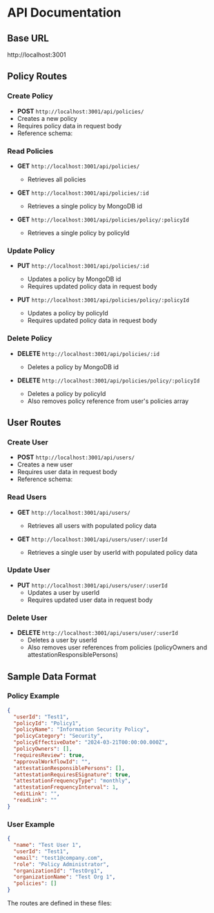 # API Documentation

## Base URL
http://localhost:3001

## Policy Routes

### Create Policy
- **POST** `http://localhost:3001/api/policies/`
- Creates a new policy
- Requires policy data in request body
- Reference schema: 

### Read Policies
- **GET** `http://localhost:3001/api/policies/`
  - Retrieves all policies

- **GET** `http://localhost:3001/api/policies/:id`
  - Retrieves a single policy by MongoDB id

- **GET** `http://localhost:3001/api/policies/policy/:policyId`
  - Retrieves a single policy by policyId

### Update Policy
- **PUT** `http://localhost:3001/api/policies/:id`
  - Updates a policy by MongoDB id
  - Requires updated policy data in request body

- **PUT** `http://localhost:3001/api/policies/policy/:policyId`
  - Updates a policy by policyId
  - Requires updated policy data in request body

### Delete Policy
- **DELETE** `http://localhost:3001/api/policies/:id`
  - Deletes a policy by MongoDB id

- **DELETE** `http://localhost:3001/api/policies/policy/:policyId`
  - Deletes a policy by policyId
  - Also removes policy reference from user's policies array

## User Routes

### Create User
- **POST** `http://localhost:3001/api/users/`
- Creates a new user
- Requires user data in request body
- Reference schema:

### Read Users
- **GET** `http://localhost:3001/api/users/`
  - Retrieves all users with populated policy data

- **GET** `http://localhost:3001/api/users/user/:userId`
  - Retrieves a single user by userId with populated policy data

### Update User
- **PUT** `http://localhost:3001/api/users/user/:userId`
  - Updates a user by userId
  - Requires updated user data in request body

### Delete User
- **DELETE** `http://localhost:3001/api/users/user/:userId`
  - Deletes a user by userId
  - Also removes user references from policies (policyOwners and attestationResponsiblePersons)

## Sample Data Format

### Policy Example

```json
{
  "userId": "Test1",
  "policyId": "Policy1",
  "policyName": "Information Security Policy",
  "policyCategory": "Security",
  "policyEffectiveDate": "2024-03-21T00:00:00.000Z",
  "policyOwners": [],
  "requiresReview": true,
  "approvalWorkflowId": "",
  "attestationResponsiblePersons": [],
  "attestationRequiresESignature": true,
  "attestationFrequencyType": "monthly",
  "attestationFrequencyInterval": 1,
  "editLink": "",
  "readLink": ""
}
```

### User Example
```json
{
  "name": "Test User 1",
  "userId": "Test1",
  "email": "test1@company.com",
  "role": "Policy Administrator",
  "organizationId": "TestOrg1",
  "organizationName": "Test Org 1",
  "policies": []
}
```

The routes are defined in these files:
